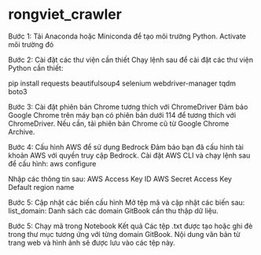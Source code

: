 # rongviet_crawler

Bước 1: Tải Anaconda hoặc Miniconda để tạo môi trường Python. Activate môi trường đó

Bước 2: Cài đặt các thư viện cần thiết
Chạy lệnh sau để cài đặt các thư viện Python cần thiết:

pip install requests beautifulsoup4 selenium webdriver-manager tqdm boto3

Bước 3: Cài đặt phiên bản Chrome tương thích với ChromeDriver
Đảm bảo Google Chrome trên máy bạn có phiên bản dưới 114 để tương thích với ChromeDriver.
Nếu cần, tải phiên bản Chrome cũ từ Google Chrome Archive.

Bước 4: Cấu hình AWS để sử dụng Bedrock
Đảm bảo bạn đã cấu hình tài khoản AWS với quyền truy cập Bedrock.
Cài đặt AWS CLI và chạy lệnh sau để cấu hình:
aws configure

Nhập các thông tin sau:
AWS Access Key ID
AWS Secret Access Key
Default region name

Bước 5: Cập nhật các biến cấu hình
Mở tệp mã và cập nhật các biến sau:
list_domain: Danh sách các domain GitBook cần thu thập dữ liệu.

Bước 5: Chạy mã trong Notebook
Kết quả
Các tệp .txt được tạo hoặc ghi đè trong thư mục tương ứng với từng domain GitBook.
Nội dung văn bản từ trang web và hình ảnh sẽ được lưu vào các tệp này.

